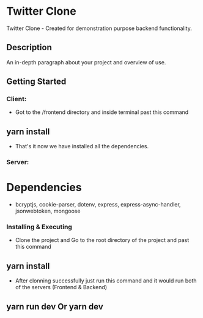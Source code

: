 # Twitter Clone

Twitter Clone - Created for demonstration purpose backend functionality.

## Description

An in-depth paragraph about your project and overview of use.

## Getting Started

### Client:

- Got to the /frontend directory and inside terminal past this command

## yarn install

- That's it now we have installed all the dependencies.

### Server:

# Dependencies

- bcryptjs, cookie-parser, dotenv, express, express-async-handler, jsonwebtoken, mongoose

### Installing & Executing

- Clone the project and Go to the root directory of the project and past this command

## yarn install

- After clonning successfully just run this command and it would run both of the servers (Frontend & Backend)

## yarn run dev Or yarn dev
